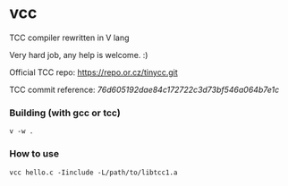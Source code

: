 # vcc
TCC compiler rewritten in V lang

Very hard job, any help is welcome. :)

Official TCC repo: https://repo.or.cz/tinycc.git

TCC commit reference: _76d605192dae84c172722c3d73bf546a064b7e1c_

### Building (with gcc or tcc)

`v -w .`

### How to use

`vcc hello.c -Iinclude -L/path/to/libtcc1.a`